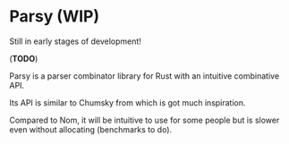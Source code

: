 # Parsy (WIP)

Still in early stages of development!

(**TODO**)

Parsy is a parser combinator library for Rust with an intuitive combinative API.

Its API is similar to Chumsky from which is got much inspiration.

Compared to Nom, it will be intuitive to use for some people but is slower even without allocating (benchmarks to do).
